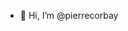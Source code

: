- 👋 Hi, I’m @pierrecorbay

<!---
pierrecorbay/pierrecorbay is a ✨ special ✨ repository because its `README.md` (this file) appears on your GitHub profile.
You can click the Preview link to take a look at your changes.
--->

